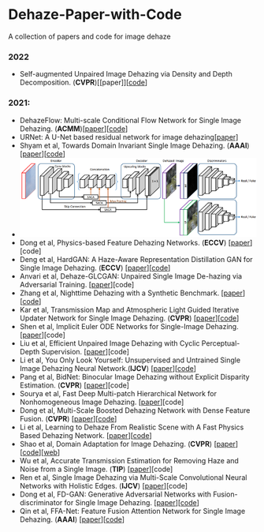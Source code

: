 # Dehaze-Paper-with-Code
A collection of papers and code for image dehaze

### 2022
* Self-augmented Unpaired Image Dehazing via Density and Depth Decomposition. (**CVPR**)[[paper]][[code](https://github.com/YaN9-Y/D4)]


### 2021:
* DehazeFlow: Multi-scale Conditional Flow Network for Single Image Dehazing. (**ACMM**)[[paper](https://dl.acm.org/doi/abs/10.1145/3474085.3475432)][[code](https://github.com/iCVTEAM/DehazeFlow)]
* URNet: A U-Net based residual network for image dehazing[[paper]](https://www.sciencedirect.com/science/article/abs/pii/S156849462030822X?via%3Dihub)
* Shyam et al, Towards Domain Invariant Single Image Dehazing. (**AAAI**) [[paper](https://www.aaai.org/AAAI21Papers/AAAI-1706.ShyamP.pdf)][[code](https://github.com/hello-trouble/DIDH)]
* ![image](https://github.com/Stardust-TuGe/Dehaze-Paper-with-Code/blob/main/paper_net_image/DIDH.png)
* Dong et al, Physics-based Feature Dehazing Networks. (**ECCV**) [[paper](https://www.ecva.net/papers/eccv_2020/papers_ECCV/papers/123750188.pdf)][code]
* Deng et al, HardGAN: A Haze-Aware Representation Distillation GAN for Single Image Dehazing. (**ECCV**) [[paper](https://www.ecva.net/papers/eccv_2020/papers_ECCV/papers/123510715.pdf)][[code](https://github.com/huangzilingcv/HardGAN)]
* Anvari et al, Dehaze-GLCGAN: Unpaired Single Image De-hazing via Adversarial Training. [[paper](http://xxx.itp.ac.cn/abs/2008.06632)][code]
* Zhang et al, Nighttime Dehazing with a Synthetic Benchmark. [[paper](https://arxiv.org/abs/2008.03864)][[code](https://github.com/chaimi2013/3R)]
* Kar et al, Transmission Map and Atmospheric Light Guided Iterative Updater Network for Single Image Dehazing. (**CVPR**) [[paper](http://xxx.itp.ac.cn/abs/2008.01701)][[code](https://github.com/aupendu/iterative-dehaze)]
* Shen et al, Implicit Euler ODE Networks for Single-Image Dehazing. [[paper](https://arxiv.org/abs/2007.06443)][code]
* Liu et al, Efficient Unpaired Image Dehazing with Cyclic Perceptual-Depth Supervision. [[paper](https://arxiv.org/abs/2007.05220)][code]
* Li et al, You Only Look Yourself: Unsupervised and Untrained Single Image Dehazing Neural Network.(**IJCV**) [[paper](https://arxiv.org/abs/2006.16829)][[code](https://github.com/XLearning-SCU/2021-IJCV-YOLY)]
* Pang et al, BidNet: Binocular Image Dehazing without Explicit Disparity Estimation. (**CVPR**) [[paper](http://openaccess.thecvf.com/content_CVPR_2020/papers/Pang_BidNet_Binocular_Image_Dehazing_Without_Explicit_Disparity_Estimation_CVPR_2020_paper.pdf)][code]
* Sourya et al, Fast Deep Multi-patch Hierarchical Network for Nonhomogeneous Image Dehazing. [[paper](https://arxiv.org/abs/2005.05999)][code]
* Dong et al, Multi-Scale Boosted Dehazing Network with Dense Feature Fusion. (**CVPR**) [[paper](https://arxiv.org/abs/2004.13388)][[code](https://github.com/BookerDeWitt/MSBDN-DFF)]
* Li et al, Learning to Dehaze From Realistic Scene with A Fast Physics Based Dehazing Network. [[paper](https://arxiv.org/abs/2004.08554)][[code](https://github.com/liruoteng/3DRealisticSceneDehaze)]
* Shao et al, Domain Adaptation for Image Dehazing. (**CVPR**) [[paper](https://arxiv.org/abs/2005.04668)][[code](https://github.com/HUSTSYJ/DA_dahazing)][[web](https://sites.google.com/site/renwenqi888)]
* Wu et al, Accurate Transmission Estimation for Removing Haze and Noise from a Single Image. (**TIP**) [[paper](https://ieeexplore.ieee.org/document/8891906)][code]
* Ren et al, Single Image Dehazing via Multi-Scale Convolutional Neural Networks with Holistic Edges. (**IJCV**) [[paper](https://link.springer.com/article/10.1007%2Fs11263-019-01235-8)][code]
* Dong et al, FD-GAN: Generative Adversarial Networks with Fusion-discriminator for Single Image Dehazing. [[paper](https://arxiv.org/abs/2001.06968)][[code](https://github.com/WeilanAnnn/FD-GAN)]
* Qin et al, FFA-Net: Feature Fusion Attention Network for Single Image Dehazing. (**AAAI**) [[paper](https://arxiv.org/abs/1911.07559)][[code](https://github.com/zhilin007/FFA-Net)]
